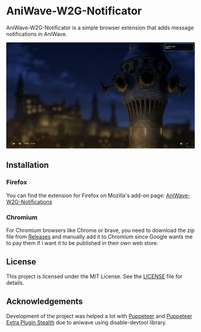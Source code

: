 
# AniWave-W2G-Notificator
AniWave-W2G-Notificator is a simple browser extension that adds message notifications in AniWave.

![Showcase](showcase.png)

## Installation

### Firefox
You can find the extension for Firefox on Mozilla's add-on page: [AniWave-W2G-Notifications](https://addons.mozilla.org/en-US/firefox/addon/aniwave-w2g-notifications/)

### Chromium
For Chromium browsers like Chrome or brave, you need to download the zip file from [Releases](https://github.com/Sandelier/AniWave-W2G-Notificator/releases) and manually add it to Chromium since Google wants me to pay them if i want it to be published in their own web store.

## License

This project is licensed under the MIT License. See the [LICENSE](LICENSE) file for details.

## Acknowledgements

Development of the project was helped a lot with [Puppeteer](https://www.npmjs.com/package/puppeteer) and [Puppeteer Extra Plugin Stealth](https://www.npmjs.com/package/puppeteer-extra-plugin-stealth) due to aniwave using disable-devtool library.
